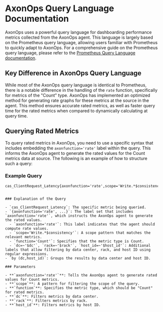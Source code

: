 # AxonOps Query Language Documentation

AxonOps uses a powerful query language for dashboarding performance metrics collected from the AxonOps agent. This language is largely based on the Prometheus query language, allowing users familiar with Prometheus to quickly adapt to AxonOps. For a comprehensive guide on the Prometheus query language, please refer to the [Prometheus Query Language documentation](https://prometheus.io/docs/prometheus/latest/querying/basics/).

## Key Difference in AxonOps Query Language

While most of the AxonOps query language is identical to Prometheus, there is a notable difference in the handling of the `rate` function, specifically for metrics of the "Count" type. AxonOps has implemented an optimized method for generating rate graphs for these metrics at the source in the agent. This method ensures accurate rated metrics, as well as faster query time for the rated metrics when compared to dynamically calculating at query time.

## Querying Rated Metrics

To query rated metrics in AxonOps, you need to use a specific syntax that includes embedding the `axonfunction='rate'` label within the query. This informs the AxonOps agent to generate the rated values for the Count metrics data at source. The following is an example of how to structure such a query:

### Example Query

```promql
cas_ClientRequest_Latency{axonfunction='rate',scope='Write.*$consistency',function='Count',dc=~'$dc',rack=~'$rack',host_id=~'$host_id'}


### Explanation of the Query

- `cas_ClientRequest_Latency`: The specific metric being queried.
- `{axonfunction='rate', ...}`: The label set that includes `axonfunction='rate'`, which instructs the AxonOps agent to generate the rated values.
  - `axonfunction='rate'`: This label indicates that the agent should compute rate values.
  - `scope='Write.*$consistency'`: A scope pattern that matches the relevant metrics.
  - `function='Count'`: Specifies that the metric type is Count.
  - `dc=~'$dc'`, `rack=~'$rack'`, `host_id=~'$host_id'`: Additional labels that allow filtering by data center, rack, and host ID using regular expressions.
- `by (dc,host_id)`: Groups the results by data center and host ID.

### Parameters

- **`axonfunction='rate'`**: Tells the AxonOps agent to generate rated values for Count metrics.
- **`scope`**: A pattern for filtering the scope of the query.
- **`function`**: Specifies the metric type, which should be "Count" for rated metrics.
- **`dc`**: Filters metrics by data center.
- **`rack`**: Filters metrics by rack.
- **`host_id`**: Filters metrics by host ID.



